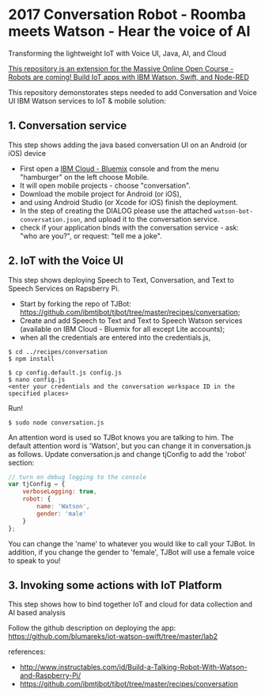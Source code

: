 # 2017 Conversation Robot - Roomba meets Watson - Hear the voice of AI 
Transforming the lightweight IoT with Voice UI, Java, AI, and Cloud

[This repository is an extension for the Massive Online Open Course - Robots are coming! Build IoT apps with IBM Watson, Swift, and Node-RED](http://ibm.biz/watson-roomba-2017)

This repository demonstorates steps needed to add Conversation and Voice UI IBM Watson services to IoT & mobile solution:

## 1. Conversation service
This step shows adding the java based conversation UI on an Android (or iOS) device

- First open a [IBM Cloud - Bluemix](http://bluemix.net) console and from the menu "hamburger" on the left choose Mobile. 
- It will open mobile projects - choose "conversation". 
- Download the mobile project for Android (or iOS), 
- and using Android Studio (or Xcode for iOS) finish the deployment. 
- In the step of creating the DIALOG please use the attached ```watson-bot-conversation.json```, and upload it to the conversation service.
- check if your application binds with the conversation service - ask: "who are you?", or request: "tell me a joke".

## 2. IoT with the Voice UI
This step shows deploying Speech to Text, Conversation, and Text to Speech Services on Rapsberry Pi.

- Start by forking the repo of TJBot: https://github.com/ibmtjbot/tjbot/tree/master/recipes/conversation;
- Create and add Speech to Text and Text to Speech Watson services (available on IBM Cloud - Bluemix for all except Lite accounts);
- when all the credentials are entered into the credentials.js,
```
$ cd ../recipes/conversation
$ npm install

$ cp config.default.js config.js
$ nano config.js
<enter your credentials and the conversation workspace ID in the specified places>
```

Run!
```
$ sudo node conversation.js
```

An attention word is used so TJBot knows you are talking to him. The default attention word is 'Watson', but you can change it in conversation.js as follows. Update conversation.js and change tjConfig to add the 'robot' section:
```javascript
// turn on debug logging to the console
var tjConfig = {
    verboseLogging: true,
    robot: {
        name: 'Watson',
        gender: 'male'
    }
};
```
You can change the 'name' to whatever you would like to call your TJBot. In addition, if you change the gender to 'female', TJBot will use a female voice to speak to you!

## 3. Invoking some actions with IoT Platform
This step shows how to bind together IoT and cloud for data collection and AI based analysis

Follow the github description on deploying the app: https://github.com/blumareks/iot-watson-swift/tree/master/lab2

references:
- http://www.instructables.com/id/Build-a-Talking-Robot-With-Watson-and-Raspberry-Pi/
- https://github.com/ibmtjbot/tjbot/tree/master/recipes/conversation
